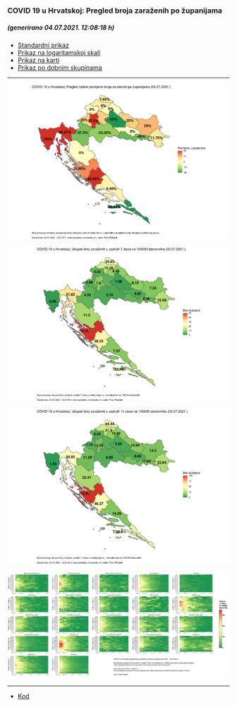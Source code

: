 ### COVID 19 u Hrvatskoj: Pregled broja zaraženih po županijama

##### (generirano 04.07.2021. 12:08:18 h)

- [Standardni prikaz](html/index.html)
- [Prikaz na logaritamskoj skali](html/index_log.html)
- [Prikaz na karti](html/index_map.html)
- [Prikaz po dobnim skupinama](html/index_per_age.html)

-----

![](img/2021_07_03_map.png)

![](img/2021_07_03_map_7_day_per_100k.png)

![](img/2021_07_03_map_14_day_per_100k.png)

![](img/2021_07_03_per_age_group.png)

-----

- [Kod](https://github.com/ppalasek/covid_plots_croatia)


